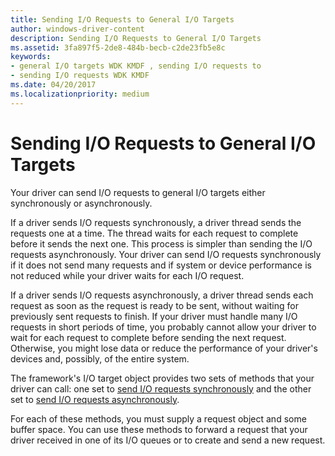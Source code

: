 ```yaml
---
title: Sending I/O Requests to General I/O Targets
author: windows-driver-content
description: Sending I/O Requests to General I/O Targets
ms.assetid: 3fa897f5-2de8-484b-becb-c2de23fb5e8c
keywords:
- general I/O targets WDK KMDF , sending I/O requests to
- sending I/O requests WDK KMDF
ms.date: 04/20/2017
ms.localizationpriority: medium
---
```


# Sending I/O Requests to General I/O Targets





Your driver can send I/O requests to general I/O targets either synchronously or asynchronously.

If a driver sends I/O requests synchronously, a driver thread sends the requests one at a time. The thread waits for each request to complete before it sends the next one. This process is simpler than sending the I/O requests asynchronously. Your driver can send I/O requests synchronously if it does not send many requests and if system or device performance is not reduced while your driver waits for each I/O request.

If a driver sends I/O requests asynchronously, a driver thread sends each request as soon as the request is ready to be sent, without waiting for previously sent requests to finish. If your driver must handle many I/O requests in short periods of time, you probably cannot allow your driver to wait for each request to complete before sending the next request. Otherwise, you might lose data or reduce the performance of your driver's devices and, possibly, of the entire system.

The framework's I/O target object provides two sets of methods that your driver can call: one set to [send I/O requests synchronously](sending-i-o-requests-synchronously.md) and the other set to [send I/O requests asynchronously](sending-i-o-requests-asynchronously.md).

For each of these methods, you must supply a request object and some buffer space. You can use these methods to forward a request that your driver received in one of its I/O queues or to create and send a new request.

 

 





